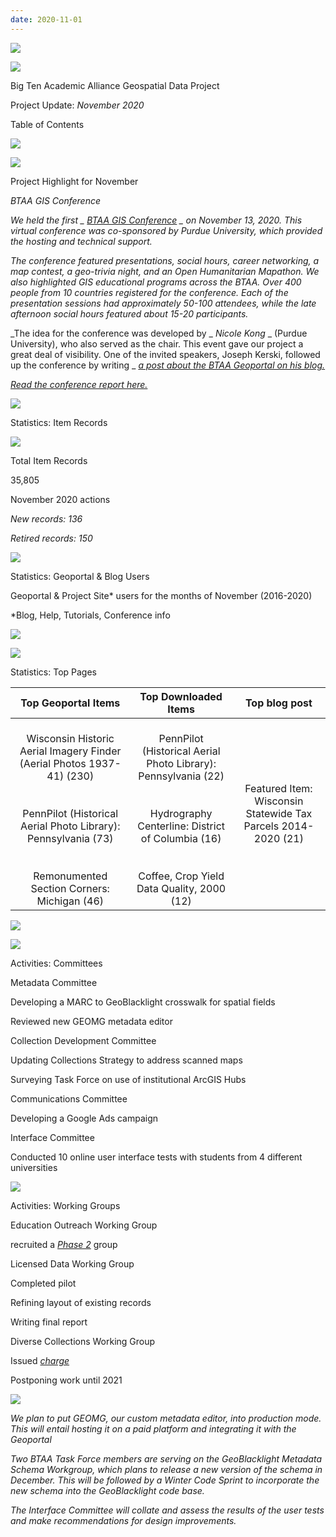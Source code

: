 ```yaml
---
date: 2020-11-01
---
```


![](img/project-update_2020-110.png)

![](img/project-update_2020-111.png)

Big Ten Academic Alliance Geospatial Data Project

Project Update:   _November 2020_

Table of Contents

![](img/project-update_2020-112.png)

![](img/project-update_2020-113.png)

Project Highlight for November

_BTAA GIS Conference_

_We held the first _  _[BTAA GIS Conference](https://sites.google.com/umn.edu/btaa-gdp/btaa-gis-conference-2020)_  _ on November 13\, 2020\. This virtual conference was co\-sponsored by Purdue University\, which provided the hosting and technical support\._

_The conference featured presentations\, social hours\, career networking\, a map contest\, a geo\-trivia night\, and an Open Humanitarian Mapathon\. We also highlighted GIS educational programs across the BTAA\. Over 400 people from 10 countries registered for the conference\. Each of the presentation sessions had approximately 50\-100 attendees\, while the late afternoon social hours featured about 15\-20 participants\._

_The idea for the conference was developed by _  _Nicole Kong_  _ \(Purdue University\)\, who also served as the chair\. This event gave our project a great deal of visibility\. One of the invited speakers\, Joseph Kerski\, followed up the conference by writing _  _[a post about the BTAA Geoportal on his blog\.](https://spatialreserves.wordpress.com/2020/11/30/a-review-of-the-big-ten-academic-alliance-geospatial-data-portal/)_

_[Read the conference report here\.](https://drive.google.com/file/d/1MoWPvDK68nLZYDKmXHxJSW8MkJxNeYu4/view?usp=sharing)_

![](img/project-update_2020-114.png)

Statistics: Item Records

![](img/project-update_2020-115.png)

Total Item Records

35\,805

November 2020 actions

_New records: 136_

_Retired records: 150_

![](img/project-update_2020-116.png)

Statistics: Geoportal & Blog Users

Geoportal & Project Site\* users for the months of November \(2016\-2020\)

\*Blog\, Help\, Tutorials\, Conference info

![](img/project-update_2020-117.png)

![](img/project-update_2020-118.png)

Statistics: Top Pages

| Top Geoportal Items | Top Downloaded Items | Top blog post |
| :-: | :-: | :-: |
| <br />Wisconsin Historic Aerial Imagery Finder (Aerial Photos 1937-41) (230)<br /><br /><br />PennPilot (Historical Aerial Photo Library): Pennsylvania (73)<br /><br /><br />Remonumented Section Corners: Michigan (46) | <br />PennPilot (Historical Aerial Photo Library): Pennsylvania (22)<br /><br /><br />Hydrography Centerline: District of Columbia (16)<br /><br /><br />Coffee, Crop Yield Data Quality, 2000 (12) | <br />Featured Item: Wisconsin Statewide Tax Parcels 2014-2020 (21)<br /><br /> |

![](img/project-update_2020-119.png)

![](img/project-update_2020-1110.png)

Activities: Committees

Metadata Committee

Developing a MARC to GeoBlacklight crosswalk for spatial fields

Reviewed new GEOMG metadata editor

Collection Development Committee

Updating Collections Strategy to address scanned maps

Surveying Task Force on use of institutional ArcGIS Hubs

Communications Committee

Developing a Google Ads campaign

Interface Committee

Conducted 10 online user interface tests with students from 4 different universities

![](img/project-update_2020-1111.png)

Activities: Working Groups

Education Outreach Working Group

recruited a   _[Phase 2](https://docs.google.com/document/d/1kJvKfZ9iZAgxlL_HWs6lpEronOQOFtidLi5-VEYXb1w/edit?usp=sharing)_   group

Licensed Data Working Group

Completed pilot

Refining layout of existing records

Writing final report

Diverse Collections Working Group

Issued   _[charge](https://docs.google.com/document/d/1_lFlwsvqfs-Vtcr8OHoRGJA88MLApXkvY_sHR6bqOIQ/edit?usp=sharing)_

Postponing work until 2021

![](img/project-update_2020-1112.png)

_We plan to put GEOMG\, our custom metadata editor\, into production mode\. This will entail hosting it on a paid platform and integrating it with the Geoportal_

_Two BTAA Task Force members are serving on the GeoBlacklight Metadata Schema Workgroup\, which plans to release a new version of the schema in December\. This will be followed by a Winter Code Sprint to incorporate the new schema into the GeoBlacklight code base\._

_The Interface Committee will collate and assess the results of the user tests and make recommendations for design improvements\._
